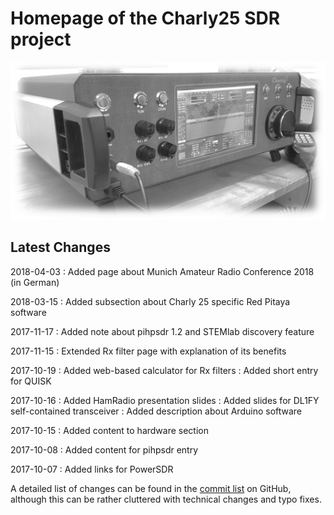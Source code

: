 # Homepage of the Charly25 SDR project

![DL1FY Transceiver black/white](/assets/img/dl1fy-trx-bw.jpg)

## Latest Changes

2018-04-03
: Added page about Munich Amateur Radio Conference 2018 (in German)

2018-03-15
: Added subsection about Charly 25 specific Red Pitaya software

2017-11-17
: Added note about pihpsdr 1.2 and STEMlab discovery feature

2017-11-15
: Extended Rx filter page with explanation of its benefits

2017-10-19
: Added web-based calculator for Rx filters
: Added short entry for QUISK

2017-10-16
: Added HamRadio presentation slides
: Added slides for DL1FY self-contained transceiver
: Added description about Arduino software

2017-10-15
: Added content to hardware section

2017-10-08
: Added content for pihpsdr entry

2017-10-07
: Added links for PowerSDR

A detailed list of changes can be found in the [commit list](https://github.com/Charly25-SDR/charly25-sdr.github.io/commits/master) on GitHub, although this can be rather cluttered with technical changes and typo fixes.
